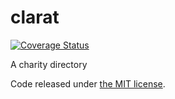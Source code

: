 clarat
======

[![Coverage Status](https://img.shields.io/coveralls/clarat-org/clarat.svg)](https://coveralls.io/r/clarat-org/clarat)

A charity directory

Code released under [the MIT license](LICENSE).
